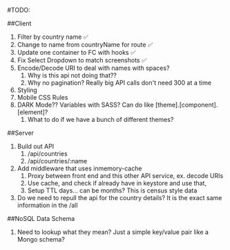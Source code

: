 #TODO:

##Client
1. Filter by country name ✅
2. Change to name from countryName for route ✅
3. Update one container to FC with hooks ✅
4. Fix Select Dropdown to match screenshots ✅
5. Encode/Decode URI to deal with names with spaces?  
   1. Why is this api not doing that??
   2. Why no pagination?  Really big API calls don't need 300 at a time
6. Styling
7. Mobile CSS Rules
8. DARK Mode??  Variables with SASS?  Can do like [theme].[component].[element]?
   1. What to do if we have a bunch of different themes?

##Server
1. Build out API
   1. /api/countries
   2. /api/countries/:name
2. Add middleware that uses inmemory-cache
   1. Proxy between front end and this other API service, ex. decode URIs
   2. Use cache, and check if already have in keystore and use that,
   3. Setup TTL days... can be months?  This is census style data
3. Do we need to repull the api for the country details?  It is the exact same information in the /all


##NoSQL Data Schema
1. Need to lookup what they mean?  Just a simple key/value pair like a Mongo schema?
